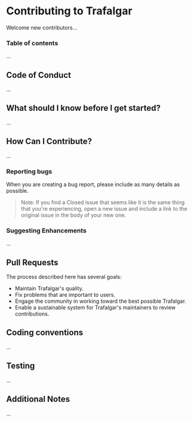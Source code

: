 # Contributing to Trafalgar

Welcome new contributors...

### Table of contents

...

## Code of Conduct

...

## What should I know before I get started?

...

## How Can I Contribute?

...

### Reporting bugs

When you are creating a bug report, please include as many details as possible.
> Note: If you find a Closed issue that seems like it is the same thing that you're experiencing, open a new issue and include a link to the original issue in the body of your new one.

### Suggesting Enhancements

...

## Pull Requests

The process described here has several goals:

- Maintain Trafalgar's quality.
- Fix problems that are important to users.
- Engage the community in working toward the best possible Trafalgar.
- Enable a sustainable system for Trafalgar's maintainers to review contributions.

## Coding conventions

...

## Testing

...

## Additional Notes

...
